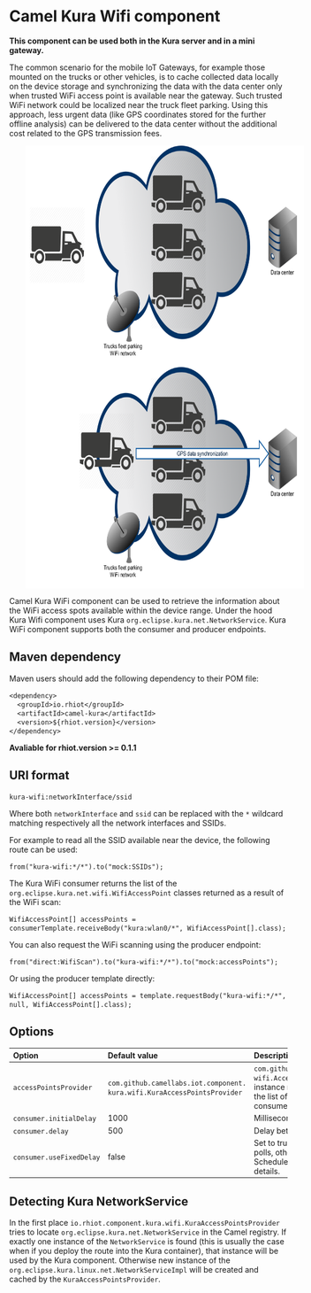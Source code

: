 # Camel Kura Wifi component

**This component can be used both in the Kura server and in a mini gateway.**

The common scenario for the mobile IoT Gateways, for example those mounted on the trucks or other vehicles, is to cache collected data locally on the device storage and synchronizing the data with the data center only when trusted WiFi access point is available near the gateway. Such trusted WiFi network could be localized near the truck fleet parking.
Using this approach, less urgent data (like GPS coordinates stored for the further offline analysis) can be delivered to the data center without the additional cost related to the GPS transmission fees.

<img src="wifi_truck_1.png" align="center" height="400" hspace="30">
<br>
<img src="wifi_truck_2.png" align="center" height="400" hspace="30">

Camel Kura WiFi component can be used to retrieve the information about the WiFi access spots available within the device
range. Under the hood Kura Wifi component uses Kura `org.eclipse.kura.net.NetworkService`. Kura WiFi component
supports both the consumer and producer endpoints.

## Maven dependency

Maven users should add the following dependency to their POM file:

    <dependency>
      <groupId>io.rhiot</groupId>
      <artifactId>camel-kura</artifactId>
      <version>${rhiot.version}</version>
    </dependency>

**Avaliable for rhiot.version >= 0.1.1**

## URI format

    kura-wifi:networkInterface/ssid

Where both `networkInterface` and `ssid` can be replaced with the `*` wildcard matching respectively all the network
interfaces and SSIDs.

For example to read all the SSID available near the device, the following route can be used:

    from("kura-wifi:*/*").to("mock:SSIDs");

The Kura WiFi consumer returns the list of the `org.eclipse.kura.net.wifi.WifiAccessPoint` classes returned as a result
of the WiFi scan:

    WifiAccessPoint[] accessPoints = consumerTemplate.receiveBody("kura:wlan0/*", WifiAccessPoint[].class);

You can also request the WiFi scanning using the producer endpoint:

    from("direct:WifiScan").to("kura-wifi:*/*").to("mock:accessPoints");

Or using the producer template directly:

    WifiAccessPoint[] accessPoints = template.requestBody("kura-wifi:*/*", null, WifiAccessPoint[].class);


## Options

| Option                    | Default value                                                                 | Description   |
|:------------------------- |:-----------------------------------------------------------------------       |:------------- |
| `accessPointsProvider`    | `com.github.camellabs.iot.component.` `kura.wifi.KuraAccessPointsProvider`    | `com.github.camellabs.iot.component.kura.` `wifi.AccessPointsProvider` strategy instance registry reference used to resolve the list of the access points available to consume. |
| `consumer.initialDelay`   | 1000                                                                          | Milliseconds before the polling starts. |
| `consumer.delay`          | 500 | Delay between each access points scan. |
| `consumer.useFixedDelay`  | false | Set to true to use a fixed delay between polls, otherwise fixed rate is used. See ScheduledExecutorService in JDK for details. |

## Detecting Kura NetworkService

In the first place `io.rhiot.component.kura.wifi.KuraAccessPointsProvider` tries to locate `org.eclipse.kura.net.NetworkService`
in the Camel registry. If exactly one instance of the `NetworkService`  is found (this is usually the case when
if you deploy the route into the Kura container), that instance will be used by the Kura component. Otherwise new instance of the
`org.eclipse.kura.linux.net.NetworkServiceImpl` will be created and cached by the `KuraAccessPointsProvider`.



